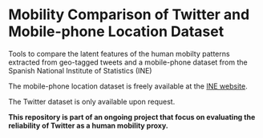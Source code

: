 # Mobility Comparison of Twitter and Mobile-phone Location Dataset

Tools to compare the latent features of the human mobilty patterns extracted from geo-tagged tweets and a mobile-phone dataset from the Spanish National Institute of Statistics (INE)

The mobile-phone location dataset is freely available at the [INE website](https://www.ine.es/covid/covid_movilidad.htm).

The Twitter dataset is only available upon request.

**This repository is part of an ongoing project that focus on evaluating the reliability of Twitter as a human mobility proxy.**
